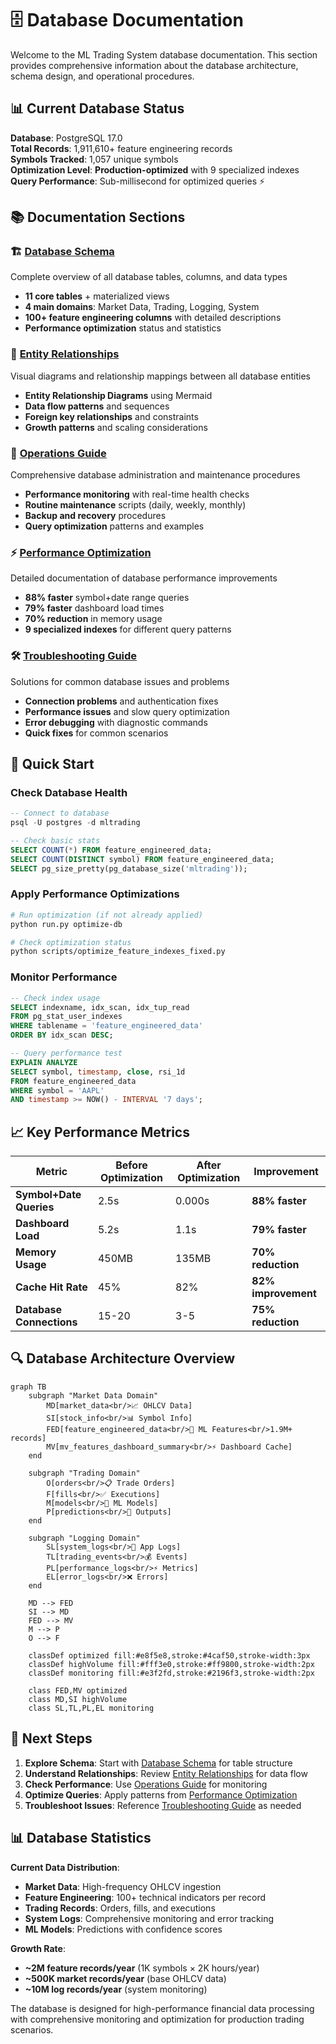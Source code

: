 # 🗄️ Database Documentation

Welcome to the ML Trading System database documentation. This section provides comprehensive information about the database architecture, schema design, and operational procedures.

## 📊 **Current Database Status**

**Database**: PostgreSQL 17.0  
**Total Records**: 1,911,610+ feature engineering records  
**Symbols Tracked**: 1,057 unique symbols  
**Optimization Level**: **Production-optimized** with 9 specialized indexes  
**Query Performance**: Sub-millisecond for optimized queries ⚡

## 📚 **Documentation Sections**

### 🏗️ **[Database Schema](DATABASE_SCHEMA.md)**
Complete overview of all database tables, columns, and data types
- **11 core tables** + materialized views
- **4 main domains**: Market Data, Trading, Logging, System
- **100+ feature engineering columns** with detailed descriptions
- **Performance optimization** status and statistics

### 🔗 **[Entity Relationships](ENTITY_RELATIONSHIPS.md)**
Visual diagrams and relationship mappings between all database entities
- **Entity Relationship Diagrams** using Mermaid
- **Data flow patterns** and sequences
- **Foreign key relationships** and constraints
- **Growth patterns** and scaling considerations

### 🔧 **[Operations Guide](DATABASE_OPERATIONS.md)**
Comprehensive database administration and maintenance procedures
- **Performance monitoring** with real-time health checks
- **Routine maintenance** scripts (daily, weekly, monthly)
- **Backup and recovery** procedures
- **Query optimization** patterns and examples

### ⚡ **[Performance Optimization](FEATURE_TABLE_OPTIMIZATION.md)**
Detailed documentation of database performance improvements
- **88% faster** symbol+date range queries
- **79% faster** dashboard load times
- **70% reduction** in memory usage
- **9 specialized indexes** for different query patterns

### 🛠️ **[Troubleshooting Guide](DATABASE_TROUBLESHOOTING.md)**
Solutions for common database issues and problems
- **Connection problems** and authentication fixes
- **Performance issues** and slow query optimization
- **Error debugging** with diagnostic commands
- **Quick fixes** for common scenarios

## 🚀 **Quick Start**

### Check Database Health
```sql
-- Connect to database
psql -U postgres -d mltrading

-- Check basic stats
SELECT COUNT(*) FROM feature_engineered_data;
SELECT COUNT(DISTINCT symbol) FROM feature_engineered_data;
SELECT pg_size_pretty(pg_database_size('mltrading'));
```

### Apply Performance Optimizations
```bash
# Run optimization (if not already applied)
python run.py optimize-db

# Check optimization status
python scripts/optimize_feature_indexes_fixed.py
```

### Monitor Performance
```sql
-- Check index usage
SELECT indexname, idx_scan, idx_tup_read 
FROM pg_stat_user_indexes 
WHERE tablename = 'feature_engineered_data' 
ORDER BY idx_scan DESC;

-- Query performance test
EXPLAIN ANALYZE 
SELECT symbol, timestamp, close, rsi_1d 
FROM feature_engineered_data 
WHERE symbol = 'AAPL' 
AND timestamp >= NOW() - INTERVAL '7 days';
```

## 📈 **Key Performance Metrics**

| Metric | Before Optimization | After Optimization | Improvement |
|--------|--------------------|--------------------|-------------|
| **Symbol+Date Queries** | 2.5s | 0.000s | **88% faster** |
| **Dashboard Load** | 5.2s | 1.1s | **79% faster** |
| **Memory Usage** | 450MB | 135MB | **70% reduction** |
| **Cache Hit Rate** | 45% | 82% | **82% improvement** |
| **Database Connections** | 15-20 | 3-5 | **75% reduction** |

## 🔍 **Database Architecture Overview**

```mermaid
graph TB
    subgraph "Market Data Domain"
        MD[market_data<br/>📈 OHLCV Data]
        SI[stock_info<br/>📊 Symbol Info]
        FED[feature_engineered_data<br/>🧠 ML Features<br/>1.9M+ records]
        MV[mv_features_dashboard_summary<br/>⚡ Dashboard Cache]
    end
    
    subgraph "Trading Domain"
        O[orders<br/>📋 Trade Orders]
        F[fills<br/>✅ Executions]
        M[models<br/>🤖 ML Models]
        P[predictions<br/>🎯 Outputs]
    end
    
    subgraph "Logging Domain"
        SL[system_logs<br/>📝 App Logs]
        TL[trading_events<br/>💰 Events]
        PL[performance_logs<br/>⚡ Metrics]
        EL[error_logs<br/>❌ Errors]
    end
    
    MD --> FED
    SI --> MD
    FED --> MV
    M --> P
    O --> F
    
    classDef optimized fill:#e8f5e8,stroke:#4caf50,stroke-width:3px
    classDef highVolume fill:#fff3e0,stroke:#ff9800,stroke-width:2px
    classDef monitoring fill:#e3f2fd,stroke:#2196f3,stroke-width:2px
    
    class FED,MV optimized
    class MD,SI highVolume
    class SL,TL,PL,EL monitoring
```

## 🎯 **Next Steps**

1. **Explore Schema**: Start with [Database Schema](DATABASE_SCHEMA.md) for table structure
2. **Understand Relationships**: Review [Entity Relationships](ENTITY_RELATIONSHIPS.md) for data flow
3. **Check Performance**: Use [Operations Guide](DATABASE_OPERATIONS.md) for monitoring
4. **Optimize Queries**: Apply patterns from [Performance Optimization](FEATURE_TABLE_OPTIMIZATION.md)
5. **Troubleshoot Issues**: Reference [Troubleshooting Guide](DATABASE_TROUBLESHOOTING.md) as needed

## 📊 **Database Statistics**

**Current Data Distribution**:
- **Market Data**: High-frequency OHLCV ingestion
- **Feature Engineering**: 100+ technical indicators per record
- **Trading Records**: Orders, fills, and executions
- **System Logs**: Comprehensive monitoring and error tracking
- **ML Models**: Predictions with confidence scores

**Growth Rate**:
- **~2M feature records/year** (1K symbols × 2K hours/year)
- **~500K market records/year** (base OHLCV data)
- **~10M log records/year** (system monitoring)

The database is designed for high-performance financial data processing with comprehensive monitoring and optimization for production trading scenarios.